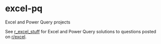 # excel-pq
Excel and Power Query projects

See [r_excel_stuff](https://github.com/tirlibibi17/r_excel-stuff) for Excel and Power Query solutions to questions posted on [r/excel](https://www.reddit.com/r/excel).
